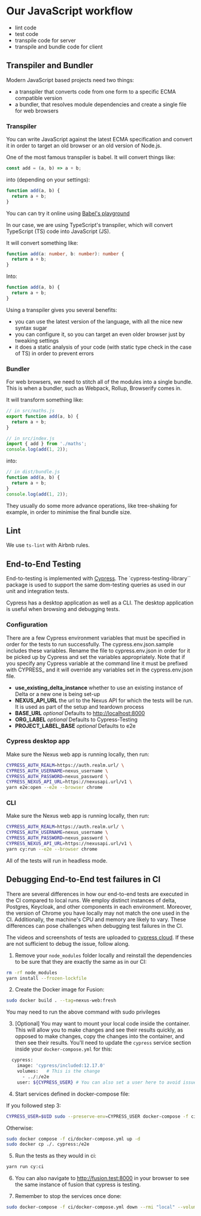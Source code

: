 # Our JavaScript workflow

- lint code
- test code
- transpile code for server
- transpile and bundle code for client

## Transpiler and Bundler

Modern JavaScript based projects need two things:

- a transpiler that converts code from one form to a specific ECMA compatible version
- a bundler, that resolves module dependencies and create a single file for web browsers

### Transpiler

You can write JavaScript against the latest ECMA specification and convert it in order to target an old browser or an old version of Node.js.

One of the most famous transpiler is babel. It will convert things like:

```javascript
const add = (a, b) => a + b;
```

into (depending on your settings):

```javascript
function add(a, b) {
  return a + b;
}
```

You can can try it online using [Babel's playground](https://babeljs.io/en/repl)

In our case, we are using TypeScript's transpiler, which will convert TypeScript (TS) code into JavaScript (JS).

It will convert something like:

```typescript
function add(a: number, b: number): number {
  return a + b;
}
```

Into:

```javascript
function add(a, b) {
  return a + b;
}
```

Using a transpiler gives you several benefits:

- you can use the latest version of the language, with all the nice new syntax sugar
- you can configure it, so you can target an even older browser just by tweaking settings
- it does a static analysis of your code (with static type check in the case of TS) in order to prevent errors

### Bundler

For web browsers, we need to stitch all of the modules into a single bundle. This is when a bundler, such as Webpack, Rollup, Browserify comes in.

It will transform something like:

```javascript
// in src/maths.js
export function add(a, b) {
  return a + b;
}

// in src/index.js
import { add } from './maths';
console.log(add(1, 2));
```

into:

```javascript
// in dist/bundle.js
function add(a, b) {
  return a + b;
}
console.log(add(1, 2));
```

They usually do some more advance operations, like tree-shaking for example, in order to minimise the final bundle size.

## Lint

We use `ts-lint` with Airbnb rules.

## End-to-End Testing

End-to-testing is implemented with [Cypress]('https://www.cypress.io'). The `cypress-testing-library`` package is used to support the same dom-testing queries as used in our unit and integration tests.

Cypress has a desktop application as well as a CLI. The desktop application is useful when browsing and debugging tests.

### Configuration

There are a few Cypress environment variables that must be specified in order for the tests to run successfully. The cypress.env.json.sample includes these variables. Rename the file to cypress.env.json in order for it be picked up by Cypress and set the variables appropriately. Note that if you specify any Cypress variable at the command line it must be prefixed with CYPRESS\_ and it will override any variables set in the cypress.env.json file.

- **use_existing_delta_instance** whether to use an existing instance of Delta or a new one is being set-up
- **NEXUS_API_URL** the url to the Nexus API for which the tests will be run. It is used as part of the setup and teardown process
- **BASE_URL** _optional_ Defaults to <http://localhost:8000>
- **ORG_LABEL** _optional_ Defaults to Cypress-Testing
- **PROJECT_LABEL_BASE** _optional_ Defaults to e2e

### Cypress desktop app

Make sure the Nexus web app is running locally, then run:

```sh
CYPRESS_AUTH_REALM=https://auth.realm.url/ \
CYPRESS_AUTH_USERNAME=nexus_username \
CYPRESS_AUTH_PASSWORD=nexus_password \
CYPRESS_NEXUS_API_URL=https://nexusapi.url/v1 \
yarn e2e:open --e2e --browser chrome
```

### CLI

Make sure the Nexus web app is running locally, then run:

```sh
CYPRESS_AUTH_REALM=https://auth.realm.url/ \
CYPRESS_AUTH_USERNAME=nexus_username \
CYPRESS_AUTH_PASSWORD=nexus_password \
CYPRESS_NEXUS_API_URL=https://nexusapi.url/v1 \
yarn cy:run --e2e --browser chrome
```

All of the tests will run in headless mode.

## Debugging End-to-End test failures in CI

There are several differences in how our end-to-end tests are executed in the CI compared to local runs. We employ distinct instances of delta, Postgres, Keycloak, and other components in each environment. Moreover, the version of Chrome you have locally may not match the one used in the CI. Additionally, the machine's CPU and memory are likely to vary. These differences can pose challenges when debugging test failures in the CI.

The videos and screenshots of tests are uploaded to [cypress cloud](https://cloud.cypress.io). If these are not sufficient to debug the issue, follow along.

1. Remove your `node_modules` folder locally and reinstall the dependencies to be sure that they are exactly the same as in our CI:

```sh
rm -rf node_modules
yarn install --frozen-lockfile
```

2. Create the Docker image for Fusion:

```sh
sudo docker build . --tag=nexus-web:fresh
```

You may need to run the above command with sudo privileges

3. [Optional] You may want to mount your local code inside the container. This will allow you to make changes and see their results quickly, as opposed to make changes, copy the changes into the container, and then see their results. You'll need to update the `cypress` service section inside your `docker-compose.yml` for this:

```sh
  cypress:
    image: 'cypress/included:12.17.0'
    volumes:   # This is the change
      - ../:/e2e
    user: ${CYPRESS_USER} # You can also set a user here to avoid issues with file permissions. This is optional.
```

4. Start services defined in docker-compose file:

If you followed step 3:

```sh
CYPRESS_USER=$UID sudo --preserve-env=CYPRESS_USER docker-compose -f ci/docker-compose.yml up -d
```

Otherwise:

```sh
sudo docker compose -f ci/docker-compose.yml up -d
sudo docker cp ./. cypress:/e2e
```

5. Run the tests as they would in ci:

```sh
yarn run cy:ci
```

6. You can also navigate to <http://fusion.test:8000> in your browser to see the same instance of fusion that cypress is testing.

7. Remember to stop the services once done:

```sh
sudo docker-compose -f ci/docker-compose.yml down --rmi "local" --volumes
```
